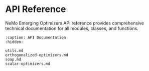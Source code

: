 # API Reference

NeMo Emerging Optimizers API reference provides comprehensive technical documentation for all modules, classes, and functions.

```{toctree}
:caption: API Documentation
:hidden:

utils.md
orthogonalized-optimizers.md
soap.md
scalar-optimizers.md
```
